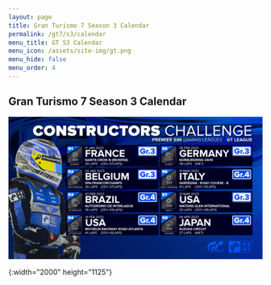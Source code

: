 ```yaml
---
layout: page
title: Gran Turismo 7 Season 3 Calendar
permalink: /gt7/s3/calendar
menu_title: GT S3 Calendar
menu_icon: /assets/site-img/gt.png
menu_hide: false
menu_order: 4
---
```


<div class="center">

## Gran Turismo 7 Season 3 Calendar
[![calendar_u]](/assets/site-img/PSGL_Calendar_CC1.png)


[calendar_u]: /assets/site-img/PSGL_Calendar_CC1.png
{:width="2000" height="1125"}

</div>
